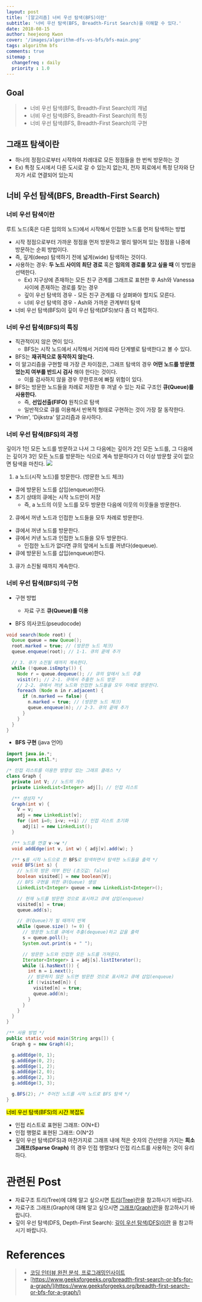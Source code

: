 ```yaml
---
layout: post
title: '[알고리즘] 너비 우선 탐색(BFS)이란'
subtitle: '너비 우선 탐색(BFS, Breadth-First Search)을 이해할 수 있다.'
date: 2018-08-15
author: heejeong Kwon
cover: '/images/algorithm-dfs-vs-bfs/bfs-main.png'
tags: algorithm bfs
comments: true
sitemap :
  changefreq : daily
  priority : 1.0
---
```



## Goal
> - 너비 우선 탐색(BFS, Breadth-First Search)의 개념
> - 너비 우선 탐색(BFS, Breadth-First Search)의 특징
> - 너비 우선 탐색(BFS, Breadth-First Search)의 구현

## 그래프 탐색이란
* 하나의 정점으로부터 시작하여 차례대로 모든 정점들을 한 번씩 방문하는 것
* Ex) 특정 도시에서 다른 도시로 갈 수 있는지 없는지, 전자 회로에서 특정 단자와 단자가 서로 연결되어 있는지

## 너비 우선 탐색(BFS, Breadth-First Search)
### 너비 우선 탐색이란
루트 노드(혹은 다른 임의의 노드)에서 시작해서 인접한 노드를 먼저 탐색하는 방법
* 시작 정점으로부터 가까운 정점을 먼저 방문하고 멀리 떨어져 있는 정점을 나중에 방문하는 순회 방법이다.
* 즉, 깊게(deep) 탐색하기 전에 넓게(wide) 탐색하는 것이다.
* 사용하는 경우: **두 노드 사이의 최단 경로** 혹은 **임의의 경로를 찾고 싶을 때** 이 방법을 선택한다.
  * Ex) 지구상에 존재하는 모든 친구 관계를 그래프로 표현한 후 Ash와 Vanessa 사이에 존재하는 경로를 찾는 경우
  * 깊이 우선 탐색의 경우 - 모든 친구 관계를 다 살펴봐야 할지도 모른다.
  * 너비 우선 탐색의 경우 - Ash와 가까운 관계부터 탐색
* 너비 우선 탐색(BFS)이 깊이 우선 탐색(DFS)보다 좀 더 복잡하다.

### 너비 우선 탐색(BFS)의 특징
* 직관적이지 않은 면이 있다.
  * BFS는 시작 노드에서 시작해서 거리에 따라 단계별로 탐색한다고 볼 수 있다.
* BFS는 **재귀적으로 동작하지 않는다.**
* 이 알고리즘을 구현할 때 가장 큰 차이점은, 그래프 탐색의 경우 **어떤 노드를 방문했었는지 여부를 반드시 검사** 해야 한다는 것이다.
  * 이를 검사하지 않을 경우 무한루프에 빠질 위험이 있다.
* BFS는 방문한 노드들을 차례로 저장한 후 꺼낼 수 있는 자료 구조인 **큐(Queue)를 사용한다.**
  * 즉, **선입선출(FIFO)** 원칙으로 탐색
  * 일반적으로 큐를 이용해서 반복적 형태로 구현하는 것이 가장 잘 동작한다.
* 'Prim', 'Dijkstra' 알고리즘과 유사하다.


### 너비 우선 탐색(BFS)의 과정
깊이가 1인 모든 노드를 방문하고 나서 그 다음에는 깊이가 2인 모든 노드를, 그 다음에는 깊이가 3인 모든 노드를 방문하는 식으로 계속 방문하다가 더 이상 방문할 곳이 없으면 탐색을 마친다.
![](/images/algorithm-dfs-vs-bfs/bfs-example.png)

1. a 노드(시작 노드)를 방문한다. (방문한 노드 체크)
* 큐에 방문된 노드를 삽입(enqueue)한다.
* 초기 상태의 큐에는 시작 노드만이 저장
  * 즉, a 노드의 이웃 노드를 모두 방문한 다음에 이웃의 이웃들을 방문한다.
2. 큐에서 꺼낸 노드과 인접한 노드들을 모두 차례로 방문한다.
* 큐에서 꺼낸 노드를 방문한다.
* 큐에서 커낸 노드과 인접한 노드들을 모두 방문한다.
  * 인접한 노드가 없다면 큐의 앞에서 노드를 꺼낸다(dequeue).
* 큐에 방문된 노드를 삽입(enqueue)한다.
3. 큐가 소진될 때까지 계속한다.


### 너비 우선 탐색(BFS)의 구현
* 구현 방법
  * 자료 구조 **큐(Queue)를 이용**

* BFS 의사코드(pseudocode)

```java
void search(Node root) {
  Queue queue = new Queue();
  root.marked = true; // (방문한 노드 체크)
  queue.enqueue(root); // 1-1. 큐의 끝에 추가

  // 3. 큐가 소진될 때까지 계속한다.
  while (!queue.isEmpty()) {
    Node r = queue.dequeue(); // 큐의 앞에서 노드 추출
    visit(r); // 2-1. 큐에서 추출한 노드 방문
    // 2-2. 큐에서 꺼낸 노드와 인접한 노드들을 모두 차례로 방문한다.
    foreach (Node n in r.adjacent) {
      if (n.marked == false) {
        n.marked = true; // (방문한 노드 체크)
        queue.enqueue(n); // 2-3. 큐의 끝에 추가
      }
    }
  }
}
```

* **BFS 구현** (java 언어)

~~~java
import java.io.*;
import java.util.*;

/* 인접 리스트를 이용한 방향성 있는 그래프 클래스 */
class Graph {
  private int V; // 노드의 개수
  private LinkedList<Integer> adj[]; // 인접 리스트

  /** 생성자 */
  Graph(int v) {
    V = v;
    adj = new LinkedList[v];
    for (int i=0; i<v; ++i) // 인접 리스트 초기화
      adj[i] = new LinkedList();
  }

  /** 노드를 연결 v->w */
  void addEdge(int v, int w) { adj[v].add(w); }

  /** s를 시작 노드으로 한 BFS로 탐색하면서 탐색한 노드들을 출력 */
  void BFS(int s) {
    // 노드의 방문 여부 판단 (초깃값: false)
    boolean visited[] = new boolean[V];
    // BFS 구현을 위한 큐(Queue) 생성
    LinkedList<Integer> queue = new LinkedList<Integer>();

    // 현재 노드를 방문한 것으로 표시하고 큐에 삽입(enqueue)
    visited[s] = true;
    queue.add(s);

    // 큐(Queue)가 빌 때까지 반복
    while (queue.size() != 0) {
      // 방문한 노드를 큐에서 추출(dequeue)하고 값을 출력
      s = queue.poll();
      System.out.print(s + " ");

      // 방문한 노드와 인접한 모든 노드를 가져온다.
      Iterator<Integer> i = adj[s].listIterator();
      while (i.hasNext()) {
        int n = i.next();
        // 방문하지 않은 노드면 방문한 것으로 표시하고 큐에 삽입(enqueue)
        if (!visited[n]) {
          visited[n] = true;
          queue.add(n);
        }
      }
    }
  }
}
~~~
~~~java
/** 사용 방법 */
public static void main(String args[]) {
  Graph g = new Graph(4);

  g.addEdge(0, 1);
  g.addEdge(0, 2);
  g.addEdge(1, 2);
  g.addEdge(2, 0);
  g.addEdge(2, 3);
  g.addEdge(3, 3);

  g.BFS(2); /* 주어진 노드를 시작 노드로 BFS 탐색 */
}
~~~

<mark>너비 우선 탐색(BFS)의 시간 복잡도</mark>
* 인접 리스트로 표현된 그래프: O(N+E)
* 인접 행렬로 표현된 그래프: O(N^2)
* 깊이 우선 탐색(DFS)과 마찬가지로 그래프 내에 적은 숫자의 간선만을 가지는 **희소 그래프(Sparse Graph)** 의 경우 인접 행렬보다 인접 리스트를 사용하는 것이 유리하다.


# 관련된 Post
* 자료구조 트리(Tree)에 대해 알고 싶으시면 [트리(Tree)란](https://gmlwjd9405.github.io/2018/08/12/data-structure-tree.html)을 참고하시기 바랍니다.
* 자료구조 그래프(Graph)에 대해 알고 싶으시면 [그래프(Graph)란](https://gmlwjd9405.github.io/2018/08/13/data-structure-graph.html)을 참고하시기 바랍니다.
* 깊이 우선 탐색(DFS, Depth-First Search): [깊이 우선 탐색(DFS)이란](https://gmlwjd9405.github.io/2018/08/14/algorithm-dfs.html) 을 참고하시기 바랍니다.

# References
> - [코딩 인터뷰 완전 분석, 프로그래밍인사이트](https://www.kyobobook.co.kr/product/detailViewKor.laf?mallGb=KOR&ejkGb=KOR&barcode=9788966263080)
> - [https://www.geeksforgeeks.org/breadth-first-search-or-bfs-for-a-graph/](https://www.geeksforgeeks.org/breadth-first-search-or-bfs-for-a-graph/)
